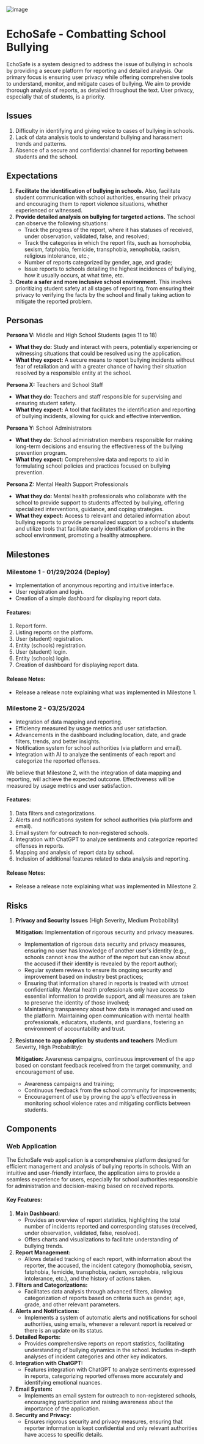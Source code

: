 ![image](https://github.com/yagoandrade/echosafe/assets/70113380/43e06065-aa24-419f-80bb-7b0c3b3b4ea6)

# EchoSafe - Combatting School Bullying

EchoSafe is a system designed to address the issue of bullying in schools by providing a secure platform for reporting and detailed analysis. Our primary focus is ensuring user privacy while offering comprehensive tools to understand, monitor, and mitigate cases of bullying. We aim to provide thorough analysis of reports, as detailed throughout the text. User privacy, especially that of students, is a priority.

## Issues

1. Difficulty in identifying and giving voice to cases of bullying in schools.
2. Lack of data analysis tools to understand bullying and harassment trends and patterns.
3. Absence of a secure and confidential channel for reporting between students and the school.

## Expectations

1. **Facilitate the identification of bullying in schools.** Also, facilitate student communication with school authorities, ensuring their privacy and encouraging them to report violence situations, whether experienced or witnessed.
2. **Provide detailed analysis on bullying for targeted actions.** The school can observe the following situations:
   - Track the progress of the report, where it has statuses of received, under observation, validated, false, and resolved;
   - Track the categories in which the report fits, such as homophobia, sexism, fatphobia, femicide, transphobia, xenophobia, racism, religious intolerance, etc.;
   - Number of reports categorized by gender, age, and grade;
   - Issue reports to schools detailing the highest incidences of bullying, how it usually occurs, at what time, etc.
3. **Create a safer and more inclusive school environment.** This involves prioritizing student safety at all stages of reporting, from ensuring their privacy to verifying the facts by the school and finally taking action to mitigate the reported problem.

## Personas

**Persona V:** Middle and High School Students (ages 11 to 18)

- **What they do:** Study and interact with peers, potentially experiencing or witnessing situations that could be resolved using the application.
- **What they expect:** A secure means to report bullying incidents without fear of retaliation and with a greater chance of having their situation resolved by a responsible entity at the school.

**Persona X:** Teachers and School Staff

- **What they do:** Teachers and staff responsible for supervising and ensuring student safety.
- **What they expect:** A tool that facilitates the identification and reporting of bullying incidents, allowing for quick and effective intervention.

**Persona Y:** School Administrators

- **What they do:** School administration members responsible for making long-term decisions and ensuring the effectiveness of the bullying prevention program.
- **What they expect:** Comprehensive data and reports to aid in formulating school policies and practices focused on bullying prevention.

**Persona Z:** Mental Health Support Professionals

- **What they do:** Mental health professionals who collaborate with the school to provide support to students affected by bullying, offering specialized interventions, guidance, and coping strategies.
- **What they expect:** Access to relevant and detailed information about bullying reports to provide personalized support to a school's students and utilize tools that facilitate early identification of problems in the school environment, promoting a healthy atmosphere.

## Milestones

### Milestone 1 - 01/29/2024 (Deploy)

- Implementation of anonymous reporting and intuitive interface.
- User registration and login.
- Creation of a simple dashboard for displaying report data.

#### Features:

1. Report form.
2. Listing reports on the platform.
3. User (student) registration.
4. Entity (schools) registration.
5. User (student) login.
6. Entity (schools) login.
7. Creation of dashboard for displaying report data.

#### Release Notes:

- Release a release note explaining what was implemented in Milestone 1.

### Milestone 2 - 03/25/2024

- Integration of data mapping and reporting.
- Efficiency measured by usage metrics and user satisfaction.
- Advancements in the dashboard including location, date, and grade filters, trends, and better insights.
- Notification system for school authorities (via platform and email).
- Integration with AI to analyze the sentiments of each report and categorize the reported offenses.

We believe that Milestone 2, with the integration of data mapping and reporting, will achieve the expected outcome. Effectiveness will be measured by usage metrics and user satisfaction.

#### Features:

1. Data filters and categorizations.
2. Alerts and notifications system for school authorities (via platform and email).
3. Email system for outreach to non-registered schools.
4. Integration with ChatGPT to analyze sentiments and categorize reported offenses in reports.
5. Mapping and analysis of report data by school.
6. Inclusion of additional features related to data analysis and reporting.

#### Release Notes:

- Release a release note explaining what was implemented in Milestone 2.

## Risks

1. **Privacy and Security Issues** (High Severity, Medium Probability)

   **Mitigation:** Implementation of rigorous security and privacy measures.

   - Implementation of rigorous data security and privacy measures, ensuring no user has knowledge of another user's identity (e.g., schools cannot know the author of the report but can know about the accused if their identity is revealed by the report author);
   - Regular system reviews to ensure its ongoing security and improvement based on industry best practices;
   - Ensuring that information shared in reports is treated with utmost confidentiality. Mental health professionals only have access to essential information to provide support, and all measures are taken to preserve the identity of those involved;
   - Maintaining transparency about how data is managed and used on the platform. Maintaining open communication with mental health professionals, educators, students, and guardians, fostering an environment of accountability and trust.

2. **Resistance to app adoption by students and teachers** (Medium Severity, High Probability):

   **Mitigation:** Awareness campaigns, continuous improvement of the app based on constant feedback received from the target community, and encouragement of use.

   - Awareness campaigns and training;
   - Continuous feedback from the school community for improvements;
   - Encouragement of use by proving the app's effectiveness in monitoring school violence rates and mitigating conflicts between students.

## Components

### Web Application

The EchoSafe web application is a comprehensive platform designed for efficient management and analysis of bullying reports in schools. With an intuitive and user-friendly interface, the application aims to provide a seamless experience for users, especially for school authorities responsible for administration and decision-making based on received reports.

#### Key Features:

1. **Main Dashboard:**
   - Provides an overview of report statistics, highlighting the total number of incidents reported and corresponding statuses (received, under observation, validated, false, resolved).
   - Offers charts and visualizations to facilitate understanding of bullying trends.
2. **Report Management:**
   - Allows detailed tracking of each report, with information about the reporter, the accused, the incident category (homophobia, sexism, fatphobia, femicide, transphobia, racism, xenophobia, religious intolerance, etc.), and the history of actions taken.
3. **Filters and Categorizations:**
   - Facilitates data analysis through advanced filters, allowing categorization of reports based on criteria such as gender, age, grade, and other relevant parameters.
4. **Alerts and Notifications:**
   - Implements a system of automatic alerts and notifications for school authorities, using emails, whenever a relevant report is received or there is an update on its status.
5. **Detailed Reports:**
   - Provides comprehensive reports on report statistics, facilitating understanding of bullying dynamics in the school. Includes in-depth analyses of incident categories and other key indicators.
6. **Integration with ChatGPT:**
   - Features integration with ChatGPT to analyze sentiments expressed in reports, categorizing reported offenses more accurately and identifying emotional nuances.
7. **Email System:**
   - Implements an email system for outreach to non-registered schools, encouraging participation and raising awareness about the importance of the application.
8. **Security and Privacy:**
   - Ensures rigorous security and privacy measures, ensuring that reporter information is kept confidential and only relevant authorities have access to specific details.

